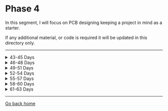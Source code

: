 # Phase 4

In this segment, I will focus on PCB designing keeping a project in mind as a starter.


If any additional material, or code is required it will be updated in this directory only.

---

<details>
  <summary>43-45 Days</summary>
  
  ## Schematic Making
  - Basics of circuit making
  - Component Sourcing
  - Software used: EasyEDA, Altium, KiCAD
</details>

<details>
<summary>46-48 Days</summary>
    
## Making examples schematics:
- Studying already made examples
- Remixing them to use
- Simulating circuits to check working
- Ex: Simple 555 timer circuits
</details>

<details>
<summary>49-51 Days</summary>

## Design Optimizations
- PCB Shape and size
- User interfaces
- PCB Layers
- Ground Layers
- Layer Thickness
- PCB traces
- Trace Width
</details>

<details>
<summary>52-54 Days</summary>

## Creating PCB Layouts
- Converting from schematic to PCB
- Placing of components
- Routing: auto and manual
- Using design manager
</details>

<details>
<summary>55-57 Days</summary>

## Creating PCB Layouts continued

</details>

<details>
<summary>58-60 Days</summary>

## Designing custom PCB for camera slider with the following parts:
- ESP8266/32
- TMC2208
- OLED
- WS2812b or SK6812
- Cables and connectors
</details>

<details>
<summary>61-63 Days</summary>

## Designing custom PCB continued
</details>

---

[Go back home](https://github.com/bala5000/100DaysHardware)
